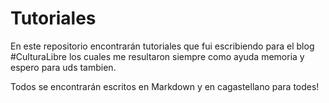 # Tutoriales
En este repositorio encontrarán tutoriales que fui escribiendo para el blog #CulturaLibre los cuales me resultaron siempre como ayuda memoria y espero para uds tambien.

Todos se encontrarán escritos en Markdown y en cagastellano para todes!
